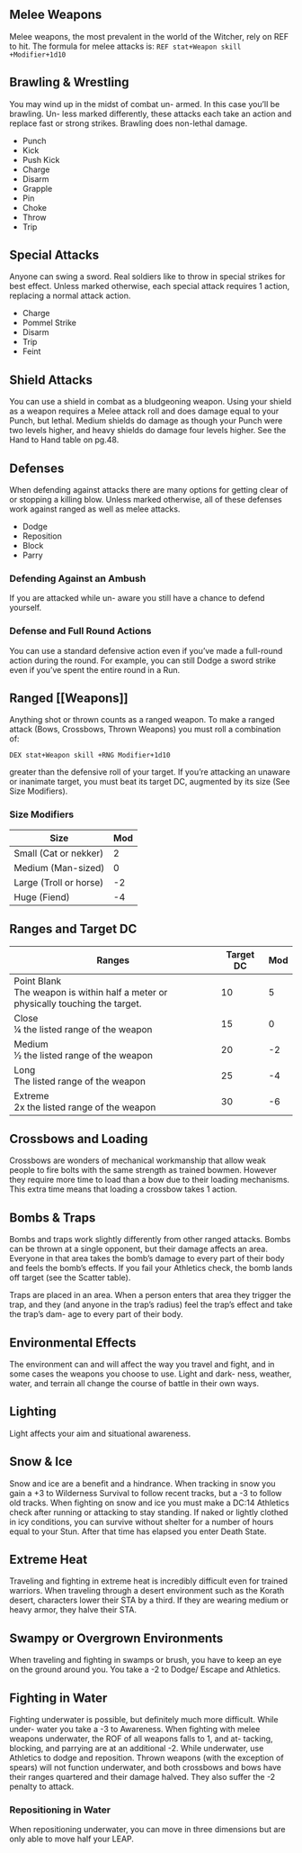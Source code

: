 ## Melee Weapons

Melee weapons, the most prevalent in the world of the Witcher, rely on REF to hit. The formula for melee attacks is: `REF stat+Weapon skill +Modifier+1d10`

## Brawling & Wrestling
You may wind up in the midst of combat un- armed. In this case you’ll be brawling. Un- less marked differently, these attacks each take an action and replace fast or strong strikes. Brawling does non-lethal damage.
- Punch
- Kick
- Push Kick
- Charge
- Disarm
- Grapple
- Pin
- Choke
- Throw
- Trip

## Special Attacks 
Anyone can swing a sword. Real soldiers like to throw in special strikes for best effect. Unless marked otherwise, each special attack requires 1 action, replacing a normal attack action.
- Charge 
- Pommel Strike
- Disarm 
- Trip
- Feint

## Shield Attacks 
You can use a shield in combat as a bludgeoning weapon. Using your shield as a weapon requires a Melee attack roll and does damage equal to your Punch, but lethal. Medium shields do damage as though your Punch were two levels higher, and heavy shields do damage four levels higher. See the Hand to Hand table on pg.48.

## Defenses
When defending against attacks there are many options for getting clear of or stopping a killing blow. Unless marked otherwise, all of these defenses work against ranged as well as melee attacks.
- Dodge 
- Reposition
- Block
- Parry

### Defending Against an Ambush 
If you are attacked while un- aware you still have a chance to defend yourself.

### Defense and Full Round Actions
You can use a standard defensive action even if you’ve made a full-round action during the round. For example, you can still Dodge a sword strike even if you’ve spent the entire round in a Run.

## Ranged [[Weapons]] 
Anything shot or thrown counts as a ranged weapon. To make a ranged attack (Bows, Crossbows, Thrown Weapons) you must roll a combination of:

`DEX stat+Weapon skill +RNG Modifier+1d10`

greater than the defensive roll of your target. If you’re attacking an unaware or inanimate target, you must beat its target DC, augmented by its size (See Size Modifiers).

### Size Modifiers 
| Size                   | Mod |
|------------------------|-----|
| Small (Cat or nekker)  | 2   |
| Medium (Man-sized)     | 0   |
| Large (Troll or horse) | -2  |
| Huge (Fiend)           | -4  |

## Ranges and Target DC
| Ranges                                                                                | Target DC | Mod |
|---------------------------------------------------------------------------------------|-----------|-----|
| Point Blank <br/>The weapon is within half a meter or physically touching the target. | 10        | 5   |
| Close <br/>1⁄4 the listed range of the weapon                                         | 15        | 0   |
| Medium <br/>1⁄2 the listed range of the weapon                                        | 20        | -2  |
| Long <br/>The listed range of the weapon                                              | 25        | -4  |
| Extreme <br/>2x the listed range of the weapon                                        | 30        | -6  |

## Crossbows and Loading
Crossbows are wonders of mechanical workmanship that allow weak people to fire bolts with the same strength as trained bowmen. However they require more time to load than a bow due to their loading mechanisms. This extra time means that loading a crossbow takes 1 action.

## Bombs & Traps
Bombs and traps work slightly differently from other ranged attacks. Bombs can be thrown at a single opponent, but their damage affects an area. Everyone in that area takes the bomb’s damage to every part of their body and feels the bomb’s effects. If you fail your Athletics check, the bomb lands off target (see the Scatter table).

Traps are placed in an area. When a person enters that area they trigger the trap, and they (and anyone in the trap’s radius) feel the trap’s effect and take the trap’s dam- age to every part of their body.

## Environmental Effects
The environment can and will affect the way you travel and fight, and in some cases the weapons you choose to use. Light and dark- ness, weather, water, and terrain all change the course of battle in their own ways.

## Lighting
Light affects your aim and situational awareness.

## Snow & Ice
Snow and ice are a benefit and a hindrance. When tracking in snow you gain a +3 to Wilderness Survival to follow recent tracks, but a -3 to follow old tracks. When fighting on snow and ice you must make a DC:14 Athletics check after running or attacking to stay standing. If naked or lightly clothed in icy conditions, you can survive without shelter for a number of hours equal to your Stun. After that time has elapsed you enter Death State.

## Extreme Heat
Traveling and fighting in extreme heat is incredibly difficult even for trained warriors. When traveling through a desert environment such as the Korath desert, characters lower their STA by a third. If they are wearing medium or heavy armor, they halve their STA.

## Swampy or Overgrown Environments
When traveling and fighting in swamps or brush, you have to keep an eye on the ground around you. You take a -2 to Dodge/ Escape and Athletics.

## Fighting in Water
Fighting underwater is possible, but definitely much more difficult. While under- water you take a -3 to Awareness. When fighting with melee weapons underwater, the ROF of all weapons falls to 1, and at- tacking, blocking, and parrying are at an additional -2. While underwater, use Athletics to dodge and reposition. Thrown weapons (with the exception of spears) will not function underwater, and both crossbows and bows have their ranges quartered and their damage halved. They also suffer the -2 penalty to attack.

### Repositioning in Water
When repositioning underwater, you can move in three dimensions but are only able to move half your LEAP.

